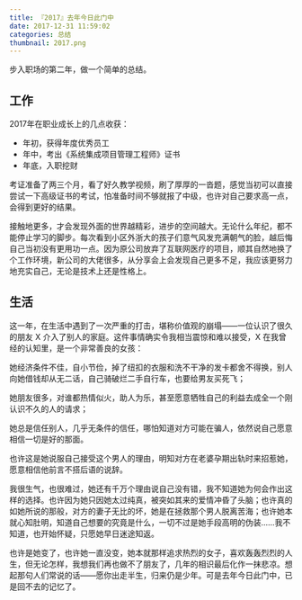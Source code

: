 ```yaml
---
title: 『2017』去年今日此门中
date: 2017-12-31 11:59:02
categories: 总结
thumbnail: 2017.png
---
```


步入职场的第二年，做一个简单的总结。

<!--more-->

## 工作

2017年在职业成长上的几点收获：

- 年初，获得年度优秀员工
- 年中，考出《系统集成项目管理工程师》证书
- 年底，入职挖财

考证准备了两三个月，看了好久教学视频，刷了厚厚的一沓题，感觉当初可以直接尝试一下高级证书的考试，怕准备时间不够就报了中级，也许对自己要求高一点，会得到更好的结果。

接触地更多，才会发现外面的世界越精彩，进步的空间越大。无论什么年纪，都不能停止学习的脚步。每次看到小区外浙大的孩子们意气风发充满朝气的脸，越后悔自己当初没有更用功一点。因为原公司放弃了互联网医疗的项目，顺其自然地换了个工作环境，新公司的大佬很多，从分享会上会发现自己更多不足，我应该更努力地充实自己，无论是技术上还是性格上。

## 生活

这一年，在生活中遇到了一次严重的打击，堪称价值观的崩塌——一位认识了很久的朋友 X 介入了别人的家庭。这件事情确实令我相当震惊和难以接受，X 在我曾经的认知里，是一个非常善良的女孩：

她经济条件不佳，自小节俭，掉了纽扣的衣服和洗不干净的发卡都舍不得换，别人向她借钱却从无二话，自己骑破烂二手自行车，也要给男友买死飞；

她朋友很多，对谁都热情似火，助人为乐，甚至愿意牺牲自己的利益去成全一个刚认识不久的人的请求；

她总是信任别人，几乎无条件的信任，哪怕知道对方可能在骗人，依然说自己愿意相信一切是好的那面。

也许这是她说服自己接受这个男人的理由，明知对方在老婆孕期出轨时来招惹她，愿意相信他前言不搭后语的说辞。

我很生气，也很难过，她还有千万个理由说自己没有错，我不知道她为何会作出这样的选择。也许因为她只因她太过纯真，被突如其来的爱情冲昏了头脑；也许真的如她所说的那般，对方的妻子无比的坏，她是在拯救那个男人脱离苦海；也许她本就心知肚明，知道自己想要的究竟是什么，一切不过是她手段高明的伪装……我不知道，也开始怀疑，只愿她早日迷途知返。

也许是她变了，也许她一直没变，她本就那样追求热烈的女子，喜欢轰轰烈烈的人生，但无论怎样，我想我们再也做不了朋友了，几年的相识最后化作一抹悲凉。想起那句人们常说的话——愿你出走半生，归来仍是少年。可是去年今日此门中，已是回不去的记忆了。